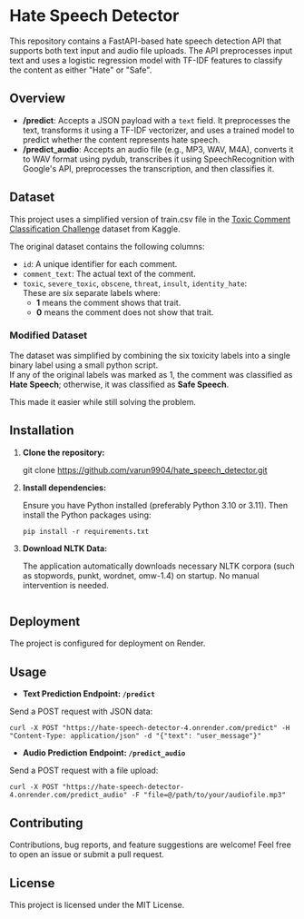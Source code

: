 # Hate Speech Detector

This repository contains a FastAPI-based hate speech detection API that supports both text input and audio file uploads. The API preprocesses input text and uses a logistic regression model with TF-IDF features to classify the content as either "Hate" or "Safe".

## Overview

- **/predict**: Accepts a JSON payload with a `text` field. It preprocesses the text, transforms it using a TF-IDF vectorizer, and uses a trained model to predict whether the content represents hate speech.
- **/predict_audio**: Accepts an audio file (e.g., MP3, WAV, M4A), converts it to WAV format using pydub, transcribes it using SpeechRecognition with Google's API, preprocesses the transcription, and then classifies it.

## Dataset

This project uses a simplified version of train.csv file in the [Toxic Comment Classification Challenge](https://www.kaggle.com/competitions/jigsaw-toxic-comment-classification-challenge/data) dataset from Kaggle.

The original dataset contains the following columns:
- `id`: A unique identifier for each comment.
- `comment_text`: The actual text of the comment.
- `toxic`, `severe_toxic`, `obscene`, `threat`, `insult`, `identity_hate`:  
  These are six separate labels where:
  - **1** means the comment shows that trait.
  - **0** means the comment does not show that trait.

### Modified Dataset

The dataset was simplified by combining the six toxicity labels into a single binary label using a small python script.  
If any of the original labels  was marked as 1, the comment was classified as **Hate Speech**; otherwise, it was classified as **Safe Speech**.

This made it easier while still solving the problem.


## Installation

1. **Clone the repository:**

    git clone https://github.com/varun9904/hate_speech_detector.git


2. **Install dependencies:**

    Ensure you have Python installed (preferably Python 3.10 or 3.11). Then install the Python packages using:
    ```
    pip install -r requirements.txt
    ```


3. **Download NLTK Data:**

    The application automatically downloads necessary NLTK corpora (such as stopwords, punkt, wordnet, omw-1.4) on startup. No manual intervention is needed.
    ```

## Deployment

The project is configured for deployment on Render.

## Usage

- **Text Prediction Endpoint: `/predict`**

Send a POST request with JSON data:
```
curl -X POST "https://hate-speech-detector-4.onrender.com/predict" -H "Content-Type: application/json" -d "{"text": "user_message"}"
```


- **Audio Prediction Endpoint: `/predict_audio`**

Send a POST request with a file upload:
```
curl -X POST "https://hate-speech-detector-4.onrender.com/predict_audio" -F "file=@/path/to/your/audiofile.mp3"
```


## Contributing

Contributions, bug reports, and feature suggestions are welcome! Feel free to open an issue or submit a pull request.

## License

This project is licensed under the MIT License.


















